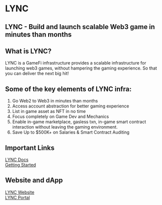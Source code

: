 # LYNC
## LYNC - Build and launch scalable Web3 game in minutes than months

## What is LYNC?
LYNC is a GameFi infrastructure provides a scalable infrastructure for launching web3 games, without hampering the gaming experience. So that you can deliver the next big hit!

## Some of the key elements of LYNC infra:
1. Go Web2 to Web3 in minutes than months
2. Access account abstraction for better gaming experience 
3. List in game asset as NFT in no time
4. Focus completely on Game Dev and Mechanics
5. Enable in-game marketplace, gasless txn, in-game smart contract interaction without leaving the gaming environment. 
6. Save Up to $500K+ on Salaries & Smart Contract Auditing

## Important Links
[LYNC Docs](https://lync.gitbook.io/lync/introduction/introducing-lync)<br />
[Getting Started](https://lync.world/form.html)

## Website and dApp
[LYNC Website](https://lync.world/)<br />
[LYNC Portal](https://portal.lync.world/)

